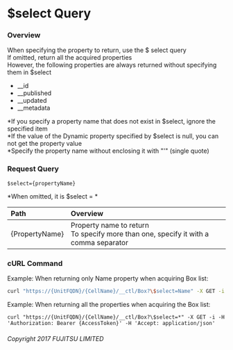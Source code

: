 # $select  Query

### Overview

When specifying the property to return, use the $ select query  
If omitted, return all the acquired properties  
However, the following properties are always returned without specifying them in $select

* \_\_id
* \_\_published
* \_\_updated
* \_\_metadata

\*If you specify a property name that does not exist in $select, ignore the specified item  
\*If the value of the Dynamic property specified by $select is null, you can not get the property value  
\*Specify the property name without enclosing it with "'" (single quote)

### Request Query

```
$select={propertyName}
```

\*When omitted, it is $select = *

|Path|Overview|
|:--|:--|
|{PropertyName}|Property name to return<br>To specify more than one, specify it with a comma separator|

### cURL Command

Example: When returning only Name property when acquiring Box list:

```sh
curl "https://{UnitFQDN}/{CellName}/__ctl/Box?\$select=Name" -X GET -i -H 'Authorization: Bearer {AccessToken}' -H 'Accept: application/json'
```

Example: When returning all the properties when acquiring the Box list:

```
curl "https://{UnitFQDN}/{CellName}/__ctl/Box?\$select=*" -X GET -i -H 'Authorization: Bearer {AccessToken}' -H 'Accept: application/json'
```


###### Copyright 2017 FUJITSU LIMITED
